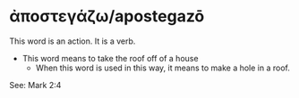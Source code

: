 # ἀποστεγάζω/apostegazō
This word is an action. It is a verb.
* This word means to take the roof off of a house
    * When this word is used in this way, it means to make a hole in a roof.

See: Mark 2:4
